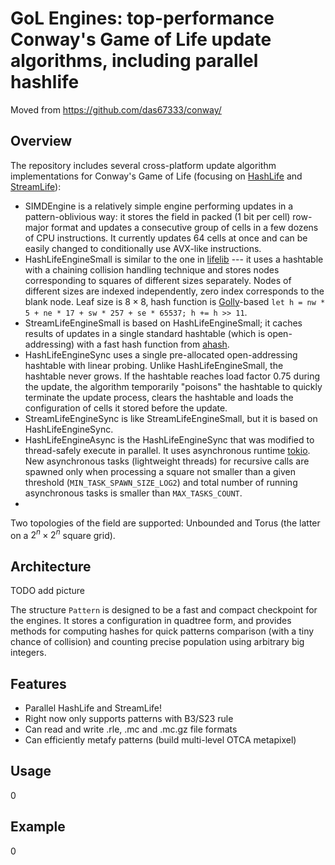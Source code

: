 # GoL Engines: top-performance Conway's Game of Life update algorithms, including parallel hashlife

Moved from https://github.com/das67333/conway/

## Overview

The repository includes several cross-platform update algorithm implementations for Conway's Game of Life (focusing on [HashLife](https://conwaylife.com/wiki/HashLife) and [StreamLife](https://conwaylife.com/wiki/StreamLife)):

- SIMDEngine is a relatively simple engine performing updates in a pattern-oblivious way: it stores the field in packed (1 bit per cell) row-major format and updates a consecutive group of cells in a few dozens of CPU instructions. It currently updates 64 cells at once and can be easily changed to conditionally use AVX-like instructions.
- HashLifeEngineSmall is similar to the one in [lifelib](https://gitlab.com/apgoucher/lifelib) --- it uses a hashtable with a chaining collision handling technique and stores nodes corresponding to squares of different sizes separately. Nodes of different sizes are indexed independently, zero index corresponds to the blank node. Leaf size is $8\times8$, hash function is [Golly](https://golly.sourceforge.io/)-based `let h = nw * 5 + ne * 17 + sw * 257 + se * 65537; h += h >> 11`.
- StreamLifeEngineSmall is based on HashLifeEngineSmall; it caches results of updates in a single standard hashtable (which is open-addressing) with a fast hash function from [ahash](https://crates.io/crates/ahash/).
- HashLifeEngineSync uses a single pre-allocated open-addressing hashtable with linear probing. Unlike HashLifeEngineSmall, the hashtable never grows. If the hashtable reaches load factor 0.75 during the update, the algorithm temporarily "poisons" the hashtable to quickly terminate the update process, clears the hashtable and loads the configuration of cells it stored before the update.
- StreamLifeEngineSync is like StreamLifeEngineSmall, but it is based on HashLifeEngineSync.
- HashLifeEngineAsync is the HashLifeEngineSync that was modified to thread-safely execute in parallel. It uses asynchronous runtime [tokio](https://tokio.rs/). New asynchronous tasks (lightweight threads) for recursive calls are spawned only when processing a square not smaller than a given threshold (`MIN_TASK_SPAWN_SIZE_LOG2`) and total number of running asynchronous tasks is smaller than `MAX_TASKS_COUNT`.
-

Two topologies of the field are supported: Unbounded and Torus  (the latter on a $2^n\times2^n$ square grid).

## Architecture

TODO add picture

The structure `Pattern` is designed to be a fast and compact checkpoint for the engines. It stores a configuration in quadtree form, and provides methods for computing hashes for quick patterns comparison (with a tiny chance of collision) and counting precise population using arbitrary big integers.

## Features

- Parallel HashLife and StreamLife!
- Right now only supports patterns with B3/S23 rule
- Can read and write .rle, .mc and .mc.gz file formats
- Can efficiently metafy patterns (build multi-level OTCA metapixel)

## Usage

0

## Example

0

